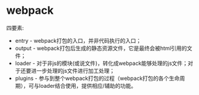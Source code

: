 # webpack
四要素:
- entry - webpack打包的入口，并非代码执行的入口；
- output - webpack打包后生成的静态资源文件，它是最终会被html引用的文件；
- loader - 对于非js的模块(或说文件)，转化成webpack能够处理的js文件；对于还要进一步处理的js文件进行加工处理；
- plugins - 参与到整个webpack打包的过程（webpack打包的各个生命周期），可与loader结合使用，提供相应/辅助的功能。